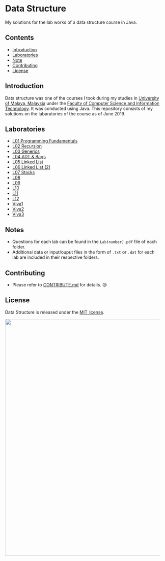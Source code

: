 # Data Structure
My solutions for the lab works of a data structure course in Java.

## Contents
- [Introduction](#Introduction)
- [Laboratories](#Laboratories)
- [Note](#Note)
- [Contributing](#Contributing)
- [License](#License)

## Introduction
Data structure was one of the courses I took during my studies in [University of Malaya, Malaysia][1] under the [Faculty of Computer Science and Information Technology][2]. It was conducted using Java. This repository consists of my solutions on the labaratories of the course as of June 2019.

## Laboratories
- [L01 Programming Fundamentals](./L01)
- [L02 Recursion](./L02)
- [L03 Generics](./L03)
- [L04 ADT & Bags](./L04)
- [L05 Linked List](./L05)
- [L06 Linked List (2)](./L06)
- [L07 Stacks](./L07)
- [L08](./L08)
- [L09](./L09)
- [L10](./L10)
- [L11](./L11)
- [L12](./L12)
- [Viva1](./Viva1)
- [Viva2](./Viva2)
- [Viva3](./Viva3)

## Notes
- Questions for each lab can be found in the `Lab(number).pdf` file of each folder.
- Additional data or input/ouput files in the form of `.txt` or `.dat` for each lab are included in their respective folders.

## Contributing
- Please refer to [CONTRIBUTE.md](./CONTRIBUTE.md) for details. :heart_eyes:

## License
Data Structure is released under the [MIT license](./LICENSE).

[1]: https://www.um.edu.my/
[2]: http://www.fsktm.um.edu.my/

<p align="center">
  <img width="768" height="768" src="https://diylogodesigns.com/wp-content/uploads/2017/07/java-logo-vector-768x768.png">
</p>
